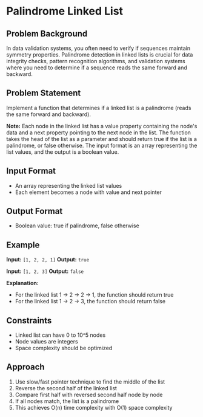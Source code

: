 # Palindrome Linked List

## Problem Background
In data validation systems, you often need to verify if sequences maintain symmetry properties. Palindrome detection in linked lists is crucial for data integrity checks, pattern recognition algorithms, and validation systems where you need to determine if a sequence reads the same forward and backward.

## Problem Statement
Implement a function that determines if a linked list is a palindrome (reads the same forward and backward).

**Note:** Each node in the linked list has a value property containing the node's data and a next property pointing to the next node in the list. The function takes the head of the list as a parameter and should return true if the list is a palindrome, or false otherwise. The input format is an array representing the list values, and the output is a boolean value.

## Input Format
* An array representing the linked list values
* Each element becomes a node with value and next pointer

## Output Format
* Boolean value: true if palindrome, false otherwise

## Example
**Input:** `[1, 2, 2, 1]`
**Output:** `true`

**Input:** `[1, 2, 3]`
**Output:** `false`

**Explanation:**
* For the linked list 1 -> 2 -> 2 -> 1, the function should return true
* For the linked list 1 -> 2 -> 3, the function should return false

## Constraints
* Linked list can have 0 to 10^5 nodes
* Node values are integers
* Space complexity should be optimized

## Approach
1. Use slow/fast pointer technique to find the middle of the list
2. Reverse the second half of the linked list
3. Compare first half with reversed second half node by node
4. If all nodes match, the list is a palindrome
5. This achieves O(n) time complexity with O(1) space complexity